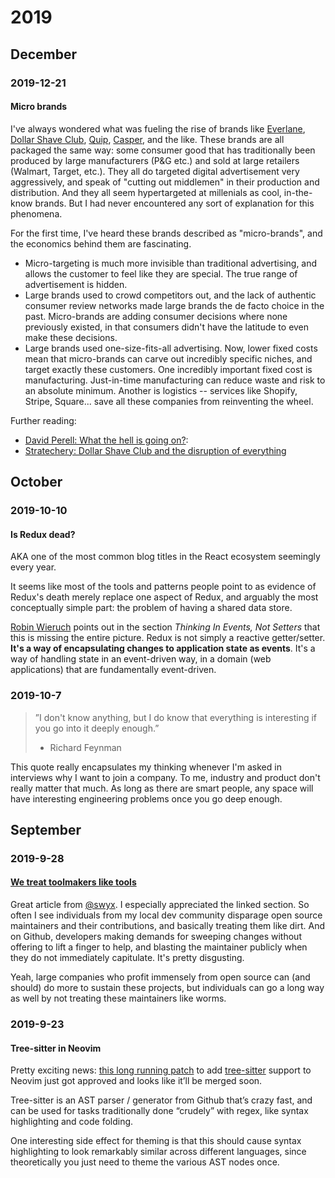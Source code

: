 # 2019

## December

### 2019-12-21

#### Micro brands

I've always wondered what was fueling the rise of brands like [Everlane](https://www.everlane.com/), [Dollar Shave Club](https://www.dollarshaveclub.com/), [Quip](https://www.getquip.com/), [Casper](https://casper.com/), and the like. These brands are all packaged the same way: some consumer good that has traditionally been produced by large manufacturers \(P&G etc.\) and sold at large retailers \(Walmart, Target, etc.\). They all do targeted digital advertisement very aggressively, and speak of "cutting out middlemen" in their production and distribution. And they all seem hypertargeted at millenials as cool, in-the-know brands. But I had never encountered any sort of explanation for this phenomena.

For the first time, I've heard these brands described as "micro-brands", and the economics behind them are fascinating.

* Micro-targeting is much more invisible than traditional advertising, and allows the customer to feel like they are special. The true range of advertisement is hidden.
* Large brands used to crowd competitors out, and the lack of authentic consumer review networks made large brands the de facto choice in the past. Micro-brands are adding consumer decisions where none previously existed, in that consumers didn't have the latitude to even make these decisions.
* Large brands used one-size-fits-all advertising. Now, lower fixed costs mean that micro-brands can carve out incredibly specific niches, and target exactly these customers. One incredibly important fixed cost is manufacturing. Just-in-time manufacturing can reduce waste and risk to an absolute minimum. Another is logistics -- services like Shopify, Stripe, Square... save all these companies from reinventing the wheel.

Further reading:

* [David Perell: What the hell is going on?](https://www.perell.com/blog/what-the-hell-is-going-on):
* [Stratechery: Dollar Shave Club and the disruption of everything](https://stratechery.com/2016/dollar-shave-club-and-the-disruption-of-everything/)

## October

### 2019-10-10

#### Is Redux dead?

AKA one of the most common blog titles in the React ecosystem seemingly every year.

It seems like most of the tools and patterns people point to as evidence of Redux's death merely replace one aspect of Redux, and arguably the most conceptually simple part: the problem of having a shared data store.

[Robin Wieruch](https://www.robinwieruch.de/redux-javascript) points out in the section _Thinking In Events, Not Setters_ that this is missing the entire picture. Redux is not simply a reactive getter/setter. **It's a way of encapsulating changes to application state as events**. It's a way of handling state in an event-driven way, in a domain \(web applications\) that are fundamentally event-driven.

### 2019-10-7

> ”I don't know anything, but I do know that everything is interesting if you go into it deeply enough.”
>
> * Richard Feynman

This quote really encapsulates my thinking whenever I'm asked in interviews why I want to join a company. To me, industry and product don't really matter that much. As long as there are smart people, any space will have interesting engineering problems once you go deep enough.

## September

### 2019-9-28

#### [We treat toolmakers like tools](https://www.swyx.io/writing/js-tooling/#we-treat-toolmakers-like-tools)

Great article from [@swyx](https://www.swyx.io/). I especially appreciated the linked section. So often I see individuals from my local dev community disparage open source maintainers and their contributions, and basically treating them like dirt. And on Github, developers making demands for sweeping changes without offering to lift a finger to help, and blasting the maintainer publicly when they do not immediately capitulate. It's pretty disgusting.

Yeah, large companies who profit immensely from open source can \(and should\) do more to sustain these projects, but individuals can go a long way as well by not treating these maintainers like worms.

### 2019-9-23

#### Tree-sitter in Neovim

Pretty exciting news: [this long running patch](https://github.com/neovim/neovim/pull/10124) to add [tree-sitter](https://github.com/tree-sitter/tree-sitter) support to Neovim just got approved and looks like it’ll be merged soon.

Tree-sitter is an AST parser / generator from Github that’s crazy fast, and can be used for tasks traditionally done “crudely” with regex, like syntax highlighting and code folding.

One interesting side effect for theming is that this should cause syntax highlighting to look remarkably similar across different languages, since theoretically you just need to theme the various AST nodes once.

